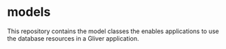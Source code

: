 # models
This repository contains the model classes the enables applications to use the database resources in a Gliver application.
